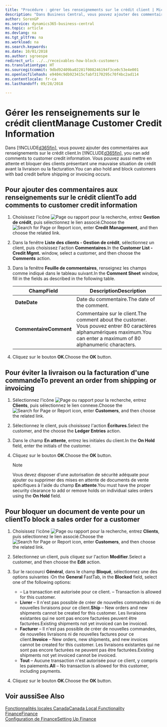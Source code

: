 ```yaml
---
title: "Procédure : gérer les renseignements sur le crédit client | Microsoft Docs"
description: "Dans Business Central, vous pouvez ajouter des commentaires aux renseignements sur le crédit client. Vous pouvez aussi mettre en attente et bloquer des clients présentant une mauvaise situation de crédit avant la livraison ou la facturation."
author: SorenGP
ms.service: dynamics365-business-central
ms.topic: article
ms.devlang: na
ms.tgt_pltfrm: na
ms.workload: na
ms.search.keywords: 
ms.date: 10/01/2018
ms.author: sgroespe
redirect_url: ../../receivables-how-block-customers
ms.translationtype: HT
ms.sourcegitcommit: 9dbd92409ba02281f008246194f3ce0c53e4e001
ms.openlocfilehash: e9404c9db923415cfabf3170295c70f4bc2ad114
ms.contentlocale: fr-ca
ms.lasthandoff: 09/28/2018

---
```

# <a name="manage-customer-credit-information"></a><span data-ttu-id="349f3-104">Gérer les renseignements sur le crédit client</span><span class="sxs-lookup"><span data-stu-id="349f3-104">Manage Customer Credit Information</span></span>
<span data-ttu-id="349f3-105">Dans [!INCLUDE[d365fin](../../includes/d365fin_md.md)], vous pouvez ajouter des commentaires aux renseignements sur le crédit client.</span><span class="sxs-lookup"><span data-stu-id="349f3-105">In [!INCLUDE[d365fin](../../includes/d365fin_md.md)], you can add comments to customer credit information.</span></span> <span data-ttu-id="349f3-106">Vous pouvez aussi mettre en attente et bloquer des clients présentant une mauvaise situation de crédit avant la livraison ou la facturation.</span><span class="sxs-lookup"><span data-stu-id="349f3-106">You can also hold and block customers with bad credit before shipping or invoicing occurs.</span></span>  

## <a name="to-add-comments-to-customer-credit-information"></a><span data-ttu-id="349f3-107">Pour ajouter des commentaires aux renseignements sur le crédit client</span><span class="sxs-lookup"><span data-stu-id="349f3-107">To add comments to customer credit information</span></span>  
1.  <span data-ttu-id="349f3-108">Choisissez l'icône ![Page ou rapport pour la recherche](../../media/ui-search/search_small.png "icône Page ou rapport pour la recherche"), entrez **Gestion de crédit**, puis sélectionnez le lien associé.</span><span class="sxs-lookup"><span data-stu-id="349f3-108">Choose the ![Search for Page or Report](../../media/ui-search/search_small.png "Search for Page or Report icon") icon, enter **Credit Management**, and then choose the related link.</span></span>  
2.  <span data-ttu-id="349f3-109">Dans la fenêtre **Liste des clients - Gestion de crédit**, sélectionnez un client, puis choisissez l'action **Commentaires**.</span><span class="sxs-lookup"><span data-stu-id="349f3-109">In the **Customer List - Credit Mgmt.** window, select a customer, and then choose the **Comments** action.</span></span>  
3.  <span data-ttu-id="349f3-110">Dans la fenêtre **Feuille de commentaires**, renseignez les champs comme indiqué dans le tableau suivant.</span><span class="sxs-lookup"><span data-stu-id="349f3-110">In the **Comment Sheet** window, fill in the fields as described in the following table.</span></span>  

    |<span data-ttu-id="349f3-111">Champ</span><span class="sxs-lookup"><span data-stu-id="349f3-111">Field</span></span>|<span data-ttu-id="349f3-112">Description</span><span class="sxs-lookup"><span data-stu-id="349f3-112">Description</span></span>|  
    |---------------------------------|---------------------------------------|  
    |<span data-ttu-id="349f3-113">**Date**</span><span class="sxs-lookup"><span data-stu-id="349f3-113">**Date**</span></span>|<span data-ttu-id="349f3-114">Date du commentaire.</span><span class="sxs-lookup"><span data-stu-id="349f3-114">The date of the comment.</span></span>|  
    |<span data-ttu-id="349f3-115">**Commentaire**</span><span class="sxs-lookup"><span data-stu-id="349f3-115">**Comment**</span></span>|<span data-ttu-id="349f3-116">Commentaire sur le client.</span><span class="sxs-lookup"><span data-stu-id="349f3-116">The comment about the customer.</span></span> <span data-ttu-id="349f3-117">Vous pouvez entrer 80 caractères alphanumériques maximum.</span><span class="sxs-lookup"><span data-stu-id="349f3-117">You can enter a maximum of 80 alphanumeric characters.</span></span>|  

4.  <span data-ttu-id="349f3-118">Cliquez sur le bouton **OK**.</span><span class="sxs-lookup"><span data-stu-id="349f3-118">Choose the **OK** button.</span></span>  

## <a name="to-prevent-an-order-from-shipping-or-invoicing"></a><span data-ttu-id="349f3-119">Pour éviter la livraison ou la facturation d'une commande</span><span class="sxs-lookup"><span data-stu-id="349f3-119">To prevent an order from shipping or invoicing</span></span>  
1.  <span data-ttu-id="349f3-120">Sélectionnez l'icône ![Page ou rapport pour la recherche](../../media/ui-search/search_small.png "icône Page ou rapport pour la recherche"), entrez **Clients**, puis sélectionnez le lien connexe.</span><span class="sxs-lookup"><span data-stu-id="349f3-120">Choose the ![Search for Page or Report](../../media/ui-search/search_small.png "Search for Page or Report icon") icon, enter **Customers**, and then choose the related link.</span></span>  
2.  <span data-ttu-id="349f3-121">Sélectionnez le client, puis choisissez l'action **Écritures**.</span><span class="sxs-lookup"><span data-stu-id="349f3-121">Select the customer, and the choose the **Ledger Entries** action.</span></span>  
3.  <span data-ttu-id="349f3-122">Dans le champ **En attente**, entrez les initiales du client.</span><span class="sxs-lookup"><span data-stu-id="349f3-122">In the **On Hold** field, enter the initials of the customer.</span></span>  
4.  <span data-ttu-id="349f3-123">Cliquez sur le bouton **OK**.</span><span class="sxs-lookup"><span data-stu-id="349f3-123">Choose the **OK** button.</span></span>  

    > [!NOTE]  
    >  <span data-ttu-id="349f3-124">Vous devez disposer d'une autorisation de sécurité adéquate pour ajouter ou supprimer des mises en attente de documents de vente spécifiques à l'aide du champ **En attente**.</span><span class="sxs-lookup"><span data-stu-id="349f3-124">You must have the proper security clearance to add or remove holds on individual sales orders using the **On Hold** field.</span></span>  

## <a name="to-block-a-sales-order-for-a-customer"></a><span data-ttu-id="349f3-125">Pour bloquer un document de vente pour un client</span><span class="sxs-lookup"><span data-stu-id="349f3-125">To block a sales order for a customer</span></span>  
1.  <span data-ttu-id="349f3-126">Choisissez l'icône ![Page ou rapport pour la recherche](../../media/ui-search/search_small.png "icône Page ou rapport pour la recherche"), entrez **Clients**, puis sélectionnez le lien associé.</span><span class="sxs-lookup"><span data-stu-id="349f3-126">Choose the ![Search for Page or Report](../../media/ui-search/search_small.png "Search for Page or Report icon") icon, enter **Customers**, and then choose the related link.</span></span>  
2.  <span data-ttu-id="349f3-127">Sélectionnez un client, puis cliquez sur l'action **Modifier**.</span><span class="sxs-lookup"><span data-stu-id="349f3-127">Select a customer, and then choose the **Edit** action.</span></span>  
3.  <span data-ttu-id="349f3-128">Sur le raccourci **Général**, dans le champ **Bloqué**, sélectionnez une des options suivantes :</span><span class="sxs-lookup"><span data-stu-id="349f3-128">On the **General** FastTab, in the **Blocked** field, select one of the following options:</span></span>  

    -   <span data-ttu-id="349f3-129">**<Blank>** – La transaction est autorisée pour ce client.</span><span class="sxs-lookup"><span data-stu-id="349f3-129">**<Blank>** – Transaction is allowed for this customer.</span></span>  
    -   <span data-ttu-id="349f3-130">**Livrer** – Il n'est pas possible de créer de nouvelles commandes ni de nouvelles livraisons pour ce client.</span><span class="sxs-lookup"><span data-stu-id="349f3-130">**Ship** – New orders and new shipments cannot be created for this customer.</span></span> <span data-ttu-id="349f3-131">Les livraisons existantes qui ne sont pas encore facturées peuvent être facturées.</span><span class="sxs-lookup"><span data-stu-id="349f3-131">Existing shipments not yet invoiced can be invoiced.</span></span>  
    -   <span data-ttu-id="349f3-132">**Facturer** – Il n'est pas possible de créer de nouvelles commandes, de nouvelles livraisons ni de nouvelles factures pour ce client.</span><span class="sxs-lookup"><span data-stu-id="349f3-132">**Invoice** – New orders, new shipments, and new invoices cannot be created for this customer.</span></span> <span data-ttu-id="349f3-133">Les livraisons existantes qui ne sont pas encore facturées ne peuvent pas être facturées.</span><span class="sxs-lookup"><span data-stu-id="349f3-133">Existing shipments not yet invoiced cannot be invoiced.</span></span>  
    -   <span data-ttu-id="349f3-134">**Tout** – Aucune transaction n'est autorisée pour ce client, y compris les paiements.</span><span class="sxs-lookup"><span data-stu-id="349f3-134">**All** – No transaction is allowed for this customer, including payments.</span></span>  
4.  <span data-ttu-id="349f3-135">Cliquez sur le bouton **OK**.</span><span class="sxs-lookup"><span data-stu-id="349f3-135">Choose the **OK** button.</span></span>  

## <a name="see-also"></a><span data-ttu-id="349f3-136">Voir aussi</span><span class="sxs-lookup"><span data-stu-id="349f3-136">See Also</span></span>  
[<span data-ttu-id="349f3-137">Fonctionnalités locales Canada</span><span class="sxs-lookup"><span data-stu-id="349f3-137">Canada Local Functionality</span></span>](canada-local-functionality.md)  
[<span data-ttu-id="349f3-138">Finance</span><span class="sxs-lookup"><span data-stu-id="349f3-138">Finance</span></span>](../../finance.md)  
[<span data-ttu-id="349f3-139">Configuration de Finance</span><span class="sxs-lookup"><span data-stu-id="349f3-139">Setting Up Finance</span></span>](../../finance.md)

